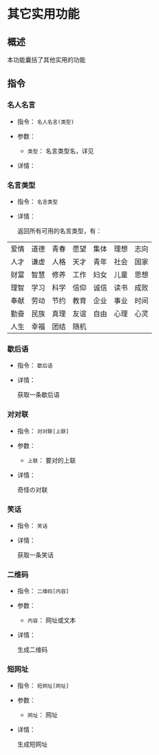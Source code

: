 # 其它实用功能

## 概述

本功能囊括了其他实用的功能

## 指令

### 名人名言

- 指令： `名人名言(类型)`

- 参数：

  - `类型`： 名言类型名，详见

- 详情：

### 名言类型

- 指令： `名言类型`

- 详情：

  返回所有可用的名言类型，有：

<table>
<tr>
<td>爱情</td><td>道德</td><td>青春</td><td>愿望</td><td>集体</td><td>理想</td><td>志向</td></tr>
<tr>
<td>人才</td><td>谦虚</td><td>人格</td><td>天才</td><td>青年</td><td>社会</td><td>国家</td></tr>
<tr>
<td>财富</td><td>智慧</td><td>修养</td><td>工作</td><td>妇女</td><td>儿童</td><td>思想</td></tr>
<tr>
<td>理智</td><td>学习</td><td>科学</td><td>信仰</td><td>诚信</td><td>读书</td><td>成败</td></tr>
<tr>
<td>奉献</td><td>劳动</td><td>节约</td><td>教育</td><td>企业</td><td>事业</td><td>时间</td></tr>
<tr>
<td>勤奋</td><td>民族</td><td>真理</td><td>友谊</td><td>自由</td><td>心理</td><td>心灵</td></tr>
<tr>
<td>人生</td><td>幸福</td><td>团结</td><td>随机</td>
</tr>
</table>

### 歇后语

- 指令： `歇后语`

- 详情：

  获取一条歇后语

### 对对联

- 指令： `对对联[上联]`

- 参数：

  - `上联`： 要对的上联

- 详情：

  奇怪の对联

### 笑话

- 指令： `笑话`

- 详情：

  获取一条笑话

### 二维码

- 指令： `二维码[内容]`

- 参数：

  - `内容`： 网址或文本

- 详情：

  生成二维码

### 短网址

- 指令： `短网址[网址]`

- 参数：

  - `网址`： 网址

- 详情：

  生成短网址
